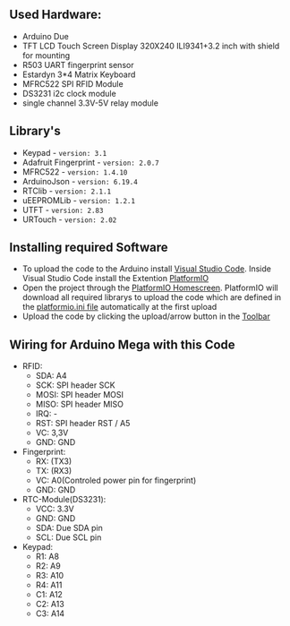 
## Used Hardware:
- Arduino Due
- TFT LCD Touch Screen Display 320X240 ILI9341+3.2 inch with shield for mounting
- R503 UART fingerprint sensor
- Estardyn 3*4 Matrix Keyboard
- MFRC522 SPI RFID Module
- DS3231 i2c clock module
- single channel 3.3V-5V relay module

## Library's
- Keypad                - `version: 3.1`
- Adafruit Fingerprint  - `version: 2.0.7`
- MFRC522               - `version: 1.4.10`
- ArduinoJson           - `version: 6.19.4`
- RTClib                - `version: 2.1.1`
- uEEPROMLib            - `version: 1.2.1`
- UTFT                  - `version: 2.83`
- URTouch               - `version: 2.02`


## Installing required Software
- To upload the code to the Arduino install [Visual Studio Code](https://code.visualstudio.com/download). Inside Visual Studio Code install the Extention [PlatformIO](https://docs.platformio.org/en/stable/integration/ide/vscode.html#installation)
- Open the project through the [PlatformIO Homescreen](https://docs.platformio.org/en/stable/integration/ide/vscode.html#quick-start). PlatformIO will download all required librarys to upload the code which are defined in the [platformio.ini file](https://docs.platformio.org/en/latest/projectconf/index.html) automatically at the first upload
- Upload the code by clicking the upload/arrow button in the [Toolbar](https://docs.platformio.org/en/stable/integration/ide/vscode.html#platformio-toolbar)



## Wiring for Arduino Mega with this Code
<!-- Wiring not working for Arduino Mega: https://arduino.stackexchange.com/questions/60525/did-not-find-fingerprint-sensor-arduino-mega-2560-adafruit-fingerprint-sensor -->
- RFID:
    - SDA:  A4
    - SCK:  SPI header SCK
    - MOSI: SPI header MOSI
    - MISO: SPI header MISO
    - IRQ:  -
    - RST:  SPI header RST / A5
    - VC:   3,3V
    - GND:  GND
- Fingerprint:
    - RX:   (TX3)
    - TX:   (RX3)
    - VC:   A0(Controled power pin for fingerprint)
    - GND:  GND
- RTC-Module(DS3231):
    - VCC:  3.3V
    - GND:  GND
    - SDA:  Due SDA pin
    - SCL:  Due SCL pin
- Keypad:
    - R1:   A8
    - R2:   A9
    - R3:   A10
    - R4:   A11
    - C1:   A12
    - C2:   A13
    - C3:   A14
